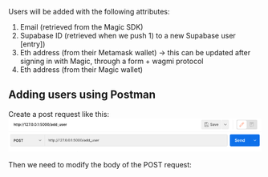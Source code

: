 Users will be added with the following attributes:
1. Email (retrieved from the Magic SDK)
2. Supabase ID (retrieved when we push 1) to a new Supabase user [entry])
3. Eth address (from their Metamask wallet) -> this can be updated after signing in with Magic, through a form + wagmi protocol
4. Eth address (from their Magic wallet)

## Adding users using Postman
Create a post request like this: ![](../assets/requests/user-add-post.png)

Then we need to modify the body of the POST request: <!--Then get data from Anvil and process it here-->